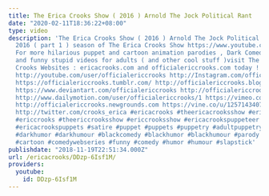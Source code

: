 ```yaml
---
title: The Erica Crooks Show ( 2016 ) Arnold The Jock Political Rant
date: "2020-02-11T18:36:22+08:00"
type: video
description: 'The Erica Crooks Show ( 2016 ) Arnold The Jock Political Rant From the
  2016 ( part 1 ) season of The Erica Crooks Show https://www.youtube.com/watch?v=2jSS5bEBIo4
  For more hilarious puppet and cartoon animation parodies , Dark Comedy humor , satires
  and funny stupid videos for adults ( and other cool stuff )visit The Official Erica
  Crooks Websites : ericacrooks.com and officialericcrooks.com today ! http://facebook.com/officialericcrooks
  http://youtube.com/user/officialericcrooks http://Instagram.com/officialericcrooks/
  https://officialericcrooks.tumblr.com/ http://officialericcrooks.blogspot.com/ https://officialericcrooks.wordpress.com
  https://www.deviantart.com/officialericcrooks http://officialericcrooks.newgrounds.com/follow
  http://www.dailymotion.com/user/officialericcrooks/1 https://vimeo.com/officialericcrooks
  http://officialericcrooks.newgrounds.com https://vine.co/u/1257143407999610880 https://www.pinterest.com/officialec1/
  http://twitter.com/crooks_erica #ericacrooks #theericacrooksshow #ericacrooksshow
  #ericcrooks #theericcrooksshow #ericcrooksshow #ericacrookspuppeteer #ericacrookspuppet
  #ericacrookspuppets #satire #puppet #puppets #puppetry #adultpuppetry #darkcomedy
  #darkhumor #darkhumour #blackcomedy #blackhumor #blackhumour #parody #parodies #cartoons
  #cartoon #comedywebseries #funny #comedy #humor #humour #slapstick'
publishdate: "2018-11-19T22:51:34.000Z"
url: /ericacrooks/DDzp-6Isf1M/
providers:
  youtube:
    id: DDzp-6Isf1M
---
```

